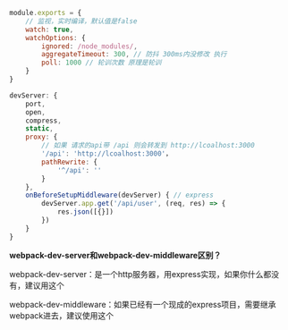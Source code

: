 ```js
module.exports = {
    // 监视，实时编译，默认值是false
    watch: true,
    watchOptions: {
        ignored: /node_modules/,
        aggregateTimeout: 300, // 防抖 300ms内没修改 执行
        poll: 1000 // 轮训次数 原理是轮训
    }
}
```



```js
devServer: {
    port,
    open,
    compress,
    static,
    proxy: {
        // 如果 请求的api带 /api 则会转发到 http://lcoalhost:3000
        '/api': 'http://lcoalhost:3000'，
        pathRewrite: {
            '^/api': ''
        }
    },
    onBeforeSetupMiddleware(devServer) { // express
        devServer.app.get('/api/user', (req, res) => {
            res.json([{}])
        })
	}
}
```



**webpack-dev-server和webpack-dev-middleware区别？**

webpack-dev-server：是一个http服务器，用express实现，如果你什么都没有，建议用这个

webpack-dev-middleware：如果已经有一个现成的express项目，需要继承webpack进去，建议使用这个